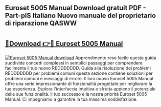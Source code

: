 ## Euroset 5005 Manual Download gratuit PDF - Part-pIS Italiano Nuovo manuale del proprietario di riparazione QASWW

# <h2><a href="http://df97cc.blite.top/?on=Euroset+5005+Manual">🔗Download 👉🔴 Euroset 5005 Manual</a></h2>

[![Euroset 5005 Manual download](https://i.imgur.com/lujVjoI.png)](http://df97cc.blite.top/?on=Euroset+5005+Manual)
Apprendimento reso facile questa guida suddivide concetti complessi in semplici passaggi per comprendere facilmente il tuo nuovo REDDDDDDD. Guida alla risoluzione dei problemi REDDDDDDD per problemi comuni questa sezione contiene soluzioni per problemi comuni e messaggi di errore. Il loro nuovo Euroset 5005 Manual offre una serie impressionante di funzionalità progettate per migliorare la tua esperienza. Esplora l'interfaccia intuitiva e sfrutta appieno il potenziale delle sue funzionalità. Il tuo successo è la nostra priorità Euroset 5005 Manual. Ci impegniamo a garantire la tua massima soddisfazione.
